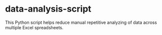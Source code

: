# data-analysis-script

This Python script helps reduce manual repetitive analyzing of data across multiple Excel spreadsheets.
